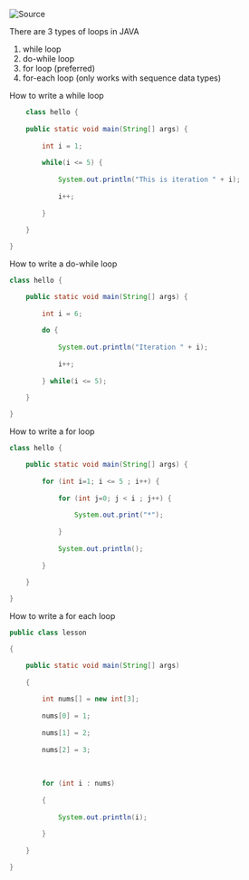 ![Source](https://youtu.be/mzt5tmV7wxI?list=PLsyeobzWxl7pe_IiTfNyr55kwJPWbgxB5)


There are 3 types of loops in JAVA
1. while loop
2. do-while loop
3. for loop (preferred)
4. for-each loop (only works with sequence data types)

How to write a while loop
```java
	class hello {
	
	public static void main(String[] args) {
	
		int i = 1;
		
		while(i <= 5) {
		
			System.out.println("This is iteration " + i);
			
			i++;
		
		}
	
	}

}
```

How to write a do-while loop
```java
class hello {

	public static void main(String[] args) {
	
		int i = 6;
		
		do {
		
			System.out.println("Iteration " + i);
			
			i++;
		
		} while(i <= 5);
	
	}

}
```


How to write a for loop
```java
class hello {

	public static void main(String[] args) {
	
		for (int i=1; i <= 5 ; i++) {
		
			for (int j=0; j < i ; j++) {
			
				System.out.print("*");
			
			}
			
			System.out.println();
		
		}
	
	}

}
```

How to write a for each loop
```java
public class lesson

{

	public static void main(String[] args)
	
	{
	
		int nums[] = new int[3];
		
		nums[0] = 1;
		
		nums[1] = 2;
		
		nums[2] = 3;
		
		  
		
		for (int i : nums)
		
		{
		
			System.out.println(i);
		
		}
	
	}

}
```